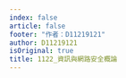 ```yaml
---
index: false
article: false
footer: "作者：D11219121"
author: D11219121
isOriginal: true
title: 1122_資訊與網路安全概論
---
```


<Catalog/>
